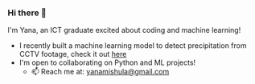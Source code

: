 ### Hi there 👋
I'm Yana, an ICT graduate excited about coding and machine learning!

- I recently built a machine learning model to detect precipitation from CCTV footage, check it out [here](https://github.com/yanamis/cctv-precipitation-detection)
- I'm open to collaborating on Python and ML projects!
  - 📫 Reach me at: yanamishula@gmail.com

<!--
**yanamis/yanamis** is a ✨ _special_ ✨ repository because its `README.md` (this file) appears on your GitHub profile.

Here are some ideas to get you started:

- 🔭 I’m currently working on ...
- 🌱 I’m currently learning ...
- 👯 I’m looking to collaborate on ...
- 🤔 I’m looking for help with ...
- 💬 Ask me about ...
- 📫 How to reach me: ...
- 😄 Pronouns: ...
- ⚡ Fun fact: ...
-->
